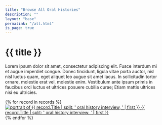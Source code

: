 ```yaml
---
title: "Browse All Oral Histories"
description: ""
layout: "base"
permalink: "/all.html"
is_page: true
---
```

<h1 class="max-w-xl text-3xl uppercase md:pt-12 pt-6 pb-2 tracking-wide mx-auto">{{ title }}</h1>
<div class="wavy bg-coffee basis-full h-12 w-3/4 mx-auto md:mx-0 mb-8"></div>

<p class="mb-12">
  Lorem ipsum dolor sit amet, consectetur adipiscing elit. Fusce interdum mi et augue imperdiet congue. Donec tincidunt, ligula vitae porta auctor, nisl nisl luctus quam, eget aliquet leo augue sit amet lacus. In sollicitudin tortor ornare, molestie erat vel, molestie enim. Vestibulum ante ipsum primis in faucibus orci luctus et ultrices posuere cubilia curae; Etiam mattis ultrices nisi eu ultricies.
</p>

<div class="flex flex-wrap justify-center md:justify-start md:gap-8 gap-6 my-4">
{% for record in records %}
  <a class="group" href="{{ '/contents' | url  }}/{{ record.ID }}">
    <div class="mx-auto text-center">
      <img alt="portrait of {{ record.Title | split: ' oral history interview, ' | first }}" src="{{ '/assets/images/headshots' | url }}/{{ record['ID'] }}.jpg" class="group-hover:drop-shadow-lg drop-shadow-md object-cover h-32 w-32 rounded-3xl mx-auto mb-4"/>
      <span class="mt-4 text-coyote font-semibold border-b-2 border-transparent group-hover:border-coyote">{{ record.Title | split: ' oral history interview, ' | first }}</span>
    </div>
  </a>
  {% endfor %}
</div>